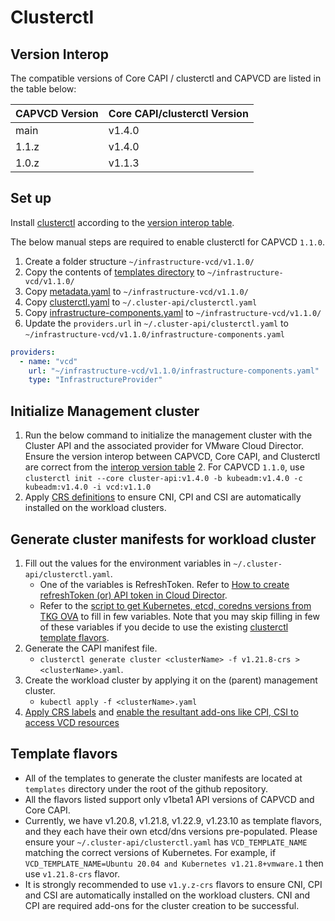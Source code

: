 # Clusterctl 

<a name="version_interop"></a>
## Version Interop
The compatible versions of Core CAPI / clusterctl and CAPVCD are listed in the table below:

| CAPVCD Version | Core CAPI/clusterctl Version |
|----------------|------------------------------|
| main           | v1.4.0                       |
| 1.1.z          | v1.4.0                       |
| 1.0.z          | v1.1.3                       |

<a name="clusterctl_set_up"></a>
## Set up
Install [clusterctl](https://cluster-api.sigs.k8s.io/user/quick-start.html#install-clusterctl) according to the [version interop table](#version-interop).

The below manual steps are required to enable clusterctl for CAPVCD `1.1.0`.

1. Create a folder structure `~/infrastructure-vcd/v1.1.0/`
2. Copy the contents of [templates directory](https://github.com/vmware/cluster-api-provider-cloud-director/tree/1.1.0/templates) to `~/infrastructure-vcd/v1.1.0/`
3. Copy [metadata.yaml](https://github.com/vmware/cluster-api-provider-cloud-director/tree/1.1.0/metadata.yaml) to `~/infrastructure-vcd/v1.1.0/`
4. Copy [clusterctl.yaml](https://github.com/vmware/cluster-api-provider-cloud-director/blob/1.1.0/templates/clusterctl.yaml) to `~/.cluster-api/clusterctl.yaml`
5. Copy [infrastructure-components.yaml](https://github.com/vmware/cluster-api-provider-cloud-director/blob/1.1.0/templates/infrastructure-components.yaml) to `~/infrastructure-vcd/v1.1.0/`
6. Update the `providers.url` in `~/.cluster-api/clusterctl.yaml` to `~/infrastructure-vcd/v1.1.0/infrastructure-components.yaml`
```yaml
providers:
  - name: "vcd"
    url: "~/infrastructure-vcd/v1.1.0/infrastructure-components.yaml"
    type: "InfrastructureProvider"
```

<a name="init_management_cluster"></a>
## Initialize Management cluster
1. Run the below command to initialize the management cluster with the Cluster API and the associated provider for VMware Cloud Director. Ensure the version interop between CAPVCD, Core CAPI, and Clusterctl are correct from the [interop version table](#version-interop)
   2. For CAPVCD `1.1.0`, use `clusterctl init --core cluster-api:v1.4.0 -b kubeadm:v1.4.0 -c kubeadm:v1.4.0 -i vcd:v1.1.0`
2. Apply [CRS definitions](CRS.md#apply_crs) to ensure CNI, CPI and CSI are automatically installed on the workload clusters.


<a name="generate_cluster_manifest"></a>
## Generate cluster manifests for workload cluster

1. Fill out the values for the environment variables in `~/.cluster-api/clusterctl.yaml`. 
   - One of the variables is RefreshToken. Refer to [How to create refreshToken (or) API token in Cloud Director](https://docs.vmware.com/en/VMware-Cloud-Director/10.3/VMware-Cloud-Director-Tenant-Portal-Guide/GUID-A1B3B2FA-7B2C-4EE1-9D1B-188BE703EEDE.html).
   - Refer to the [script to get Kubernetes, etcd, coredns versions from TKG OVA](WORKLOAD_CLUSTER.md#tkgm_bom) to fill in few variables. Note that you may skip filling
     in few of these variables if you decide to use the existing [clusterctl template flavors](#template_flavors).
2. Generate the CAPI manifest file.
   - `clusterctl generate cluster <clusterName> -f v1.21.8-crs > <clusterName>.yaml`.
3. Create the workload cluster by applying it on the (parent) management cluster.
   - `kubectl apply -f <clusterName>.yaml`
4. [Apply CRS labels](CRS.md#apply_crs_labels) and [enable the resultant add-ons like CPI, CSI to access VCD resources](CRS.md#enable_add_ons)    


<a name="template_flavors"></a>   
## Template flavors

- All of the templates to generate the cluster manifests are located at `templates` directory under the root of the github repository.
- All the flavors listed support only v1beta1 API versions of CAPVCD and Core CAPI.  
- Currently, we have v1.20.8, v1.21.8, v1.22.9, v1.23.10 as template flavors, and they each have their own etcd/dns versions pre-populated. 
Please ensure your `~/.cluster-api/clusterctl.yaml` has `VCD_TEMPLATE_NAME` matching the correct versions of Kubernetes. 
For example, if `VCD_TEMPLATE_NAME=Ubuntu 20.04 and Kubernetes v1.21.8+vmware.1` then use `v1.21.8-crs` flavor.
- It is strongly recommended to use `v1.y.z-crs` flavors to ensure CNI, CPI and CSI are automatically installed on the 
  workload clusters. CNI and CPI are required add-ons for the cluster creation to be successful.
